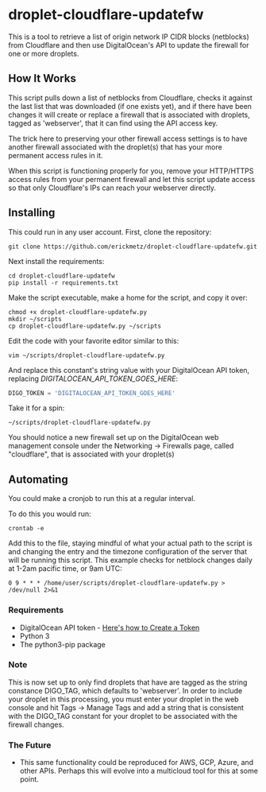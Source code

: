 # droplet-cloudflare-updatefw
This is a tool to retrieve a list of origin network IP CIDR blocks (netblocks) from Cloudflare and then use DigitalOcean's API to update the firewall for one or more droplets.

## How It Works
This script pulls down a list of netblocks from Cloudflare, checks it against the last list that was downloaded (if one exists yet), and if there have been changes it will create or replace a firewall that is associated with droplets, tagged as 'webserver', that it can find using the API access key.

The trick here to preserving your other firewall access settings is to have another firewall associated with the droplet(s) that has your more permanent access rules in it.

When this script is functioning properly for you, remove your HTTP/HTTPS access rules from your permanent firewall and let this script update access so that only Cloudflare's IPs can reach your webserver directly.

## Installing
This could run in any user account. First, clone the repository:
```console
git clone https://github.com/erickmetz/droplet-cloudflare-updatefw.git
```

Next install the requirements:
```console
cd droplet-cloudflare-updatefw
pip install -r requirements.txt
```

Make the script executable, make a home for the script, and copy it over:
```console
chmod +x droplet-cloudflare-updatefw.py
mkdir ~/scripts
cp droplet-cloudflare-updatefw.py ~/scripts
```

Edit the code with your favorite editor similar to this:
```console
vim ~/scripts/droplet-cloudflare-updatefw.py
```

And replace this constant's string value with your DigitalOcean API token, replacing *DIGITALOCEAN_API_TOKEN_GOES_HERE*:
```python
DIGO_TOKEN = 'DIGITALOCEAN_API_TOKEN_GOES_HERE'

```

Take it for a spin:
```console
~/scripts/droplet-cloudflare-updatefw.py
```

You should notice a new firewall set up on the DigitalOcean web management console under the Networking -> Firewalls page, called "cloudflare", that is associated with your droplet(s)

## Automating
You could make a cronjob to run this at a regular interval.

To do this you would run:
```console
crontab -e
```

Add this to the file, staying mindful of what your actual path to the script is and changing the entry and the timezone configuration of the server that will be running this script. This example checks for netblock changes daily at 1-2am pacific time, or 9am UTC:
```
0 9 * * * /home/user/scripts/droplet-cloudflare-updatefw.py > /dev/null 2>&1

```

### Requirements
* DigitalOcean API token - [Here's how to Create a Token](https://docs.digitalocean.com/reference/api/create-personal-access-token/)
* Python 3
* The python3-pip package

### Note
This is now set up to only find droplets that have are tagged as the string constance DIGO_TAG, which defaults to 'webserver'. In order to include your droplet in this processing, you must enter your droplet in the web console and hit Tags -> Manage Tags and add a string that is consistent with the DIGO_TAG constant for your droplet to be associated with the firewall changes.

### The Future
* This same functionality could be reproduced for AWS, GCP, Azure, and other APIs. Perhaps this will evolve into a multicloud tool for this at some point.

